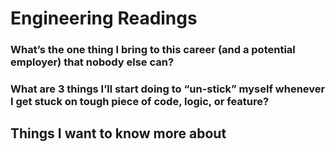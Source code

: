 # Engineering Readings



### What’s the one thing I bring to this career (and a potential employer) that nobody else can?



### What are 3 things I’ll start doing to “un-stick” myself whenever I get stuck on tough piece of code, logic, or feature?



## Things I want to know more about
